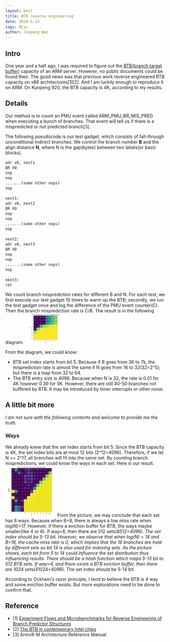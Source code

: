 ```yaml
---
layout: post
title: BTB reverse engineering
date: 2024-5-14
tags: Misc
author: Junpeng Wan
---
```


## Intro
One year and a half ago, I was required to figure out the [BTB(branch target buffer)](http://www-ee.eng.hawaii.edu/~tep/EE461/Notes/ILP/buffer.html) capacity of an ARM server. However, no public documents could be found then. The good news was that previous work reverse engineered BTB capacity on x86 architectures[1][2]. And I am luckily enough to reproduce it on ARM. On Kunpeng 920, the BTB capacity is 4K, according to my results. 

## Details

Our method is to count an PMU event called ARM_PMU_BR_MIS_PRED when executing a bunch of branches. That event will tell us if there is a mispredicted or not predicted branch[3]. 

The following pseudocode is our test gadget, which consists of fall-through unconditional indirect branches. We control the branch number **B** and the align distance **N**, where N is the gap(bytes) between two labels(or basic blocks).  

```
adr x0, next1
BR X0
nop
nop
.......(some other nops)
nop
 
next1:
adr x0, next2
BR X0
nop
nop
.......(some other nops)
nop
 
next2:
adr x0, next3
BR X0
nop
nop
.......(some other nops)
nop
 
next3:
ret
```
We count branch misprediction rates for different B and N.  For each test, we first execute our test gadget 10 times to warm up the BTB;  secondly, we run the test gadget once and log the difference of the PMU event counter(C). Then the  branch misprediction rate is C/B.  The result is in the following diagram. 
<img src="/images/posts/BTB/ARM-capacity.png" style="zoom:20%" />

From the diagram, we could know:
+ BTB set index starts from bit 5. Because if B goes from 3K to 7k, the misprediction rate is almost the same if N goes from 16 to 32(32=2^5); but there is a leap from 32 to 64. 
+ The BTB entry size is 4096. Because when N is 32, the rate is 0.01 for 4K however 0.39 for 5K. However, there are still 40-50 branches not buffered by BTB. It may be introduced by timer interrupts or other noise.

## A little bit more
*I am not sure with the following contents and welcome to provide me the truth.*
### Ways
We already knew that the set index starts from bit 5. Since the BTB capacity is 4K, the set index bits are at most 12 bits (2^12=4096). Therefore, if we let N >= 2^17, all branches will fit into the same set. By counting branch mispredictions, we could know the ways in each set. Here is our result. 
<img src="/images/posts/BTB/ARM-setindex.png" style="zoom:20%" />
From the picture, we may conclude that each set has 8 ways. Because when B=8, there is always a low miss rate when log(N)>17. However, if there a eviction buffer for BTB, the ways maybe smaller(like 4 or 6). 
If way=8, then there are 512 sets(8*512=4096). The set index should be 5-13 bit. 
However, we observe that when log(N) = 14 and B=16, the cache miss rate is 0, which implies that the 16 branches are held by different sets so bit 14 is also used for indexing sets. As the picture shows, each bit from 5 to 14 could influence the set distribution thus influencing results. There should be a hash function which maps 5-13 bit to 512 BTB sets. 
If way=4, and there exists a BTB eviction buffer, then there are 1024 sets(4*1024=4096). The set index should be 5-14 bit. 

According to Ockham's razor principle, I tend to believe the BTB is 4 way and some eviction buffer exists. But more explorations need to be done to confirm that. 


## Reference
+ [1] [Experiment Flows and Microbenchmarks for Reverse Engineering of Branch Predictor Structures](https://ieeexplore.ieee.org/document/4919652) 
+ [2] [The BTB in contemporary Intel chips](https://xania.org/201602/bpu-part-three)
+ [3] Armv8-M Architecture Reference Manual
